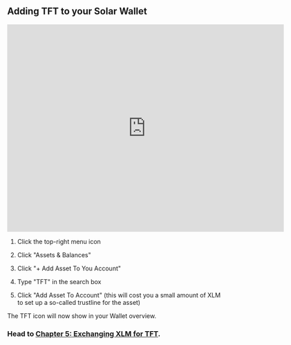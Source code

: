 ## Adding TFT to your Solar Wallet

<iframe src="https://player.vimeo.com/video/417197172" width="640" height="480" frameborder="0" allow="autoplay; fullscreen" allowfullscreen></iframe>

1. Click the top-right menu icon

2. Click "Assets & Balances"

3. Click "+ Add Asset To You Account"

4. Type "TFT" in the search box

5. Click "Add Asset To Account" (this will cost you a small amount of XLM to set up a so-called trustline for the asset)

The TFT icon will now show in your Wallet overview.

### Head to [Chapter 5: Exchanging XLM for TFT](trading_tft_in_solar.md).